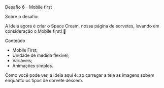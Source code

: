Desafio 6 - Mobile first

Sobre o desafio:

A ideia agora é criar o Space Cream, nossa página de sorvetes, levando em consideração o Mobile first! 🍦

Conteúdo 

- Mobile First;
- Unidade de medida flexível;
- Variáveis;
- Animações simples.

Como você pode ver, a ideia aqui é: ao carregar a tela as imagens sobem enquanto os tipos de sorvete descem. 